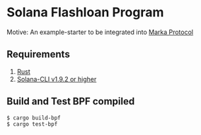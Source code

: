# Solana Flashloan Program

Motive: An example-starter to be integrated into [Marka Protocol](https://github.com/Marka-protocol/marka.git) 


## Requirements
1. [Rust](https://rustup.rs)
2. [Solana-CLI v1.9.2 or higher](https://docs.solana.com/cli/install-solana-cli-tools#use-solanas-install-tool)

## Build and Test BPF compiled

```
$ cargo build-bpf
$ cargo test-bpf
```
